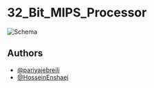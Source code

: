 # 32_Bit_MIPS_Processor
![Schema](https://user-images.githubusercontent.com/87968419/175491403-af7fb129-df12-4837-b392-2204e70af8c2.jpg)

## Authors

- [@pariyajebreili](https://github.com/pariyajebreili)
- [@HosseinEnshaei](https://github.com/HosseinEn)
